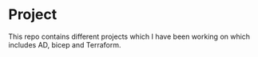 # Project
This repo contains different projects which I have been working on which includes AD, bicep and Terraform.
